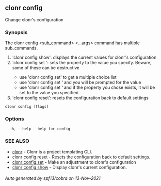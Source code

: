 ## clonr config

Change clonr's configuration

### Synopsis


The clonr config <sub_command> <...args> command has multiple sub_commands.

1. 'clonr config show': displays the current values for clonr's configuration
2. 'clonr config set <property> <value>': sets the property to the value you specify. Beware, some of these can be destructive
      - use 'clonr config set' to get a multiple choice list
      - use 'clonr config set <property>' and you will be prompted for the value
      - use 'clonr config set <property> <value>' and if the property you chose exists, it will be set to the value you specified.
3. 'clonr config reset': resets the configuration back to default settings


```
clonr config [flags]
```

### Options

```
  -h, --help   help for config
```

### SEE ALSO

* [clonr](clonr.md)	 - Clonr is a project templating CLI.
* [clonr config reset](clonr_config_reset.md)	 - Resets the configuration back to default settings.
* [clonr config set](clonr_config_set.md)	 - Make an adjustment to clonr's configuration
* [clonr config show](clonr_config_show.md)	 - Display clonr's current configuration.

###### Auto generated by spf13/cobra on 13-Nov-2021
